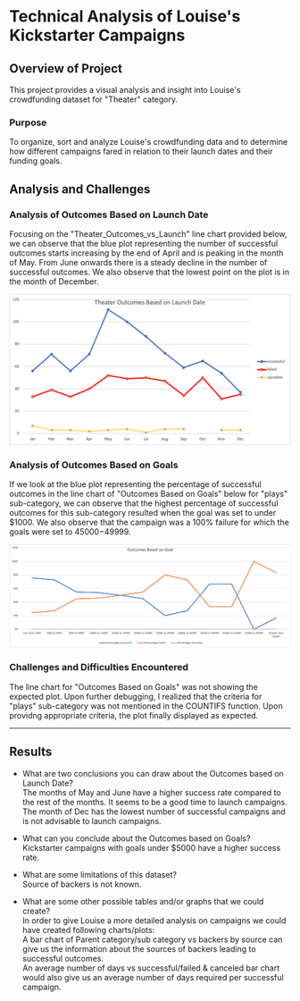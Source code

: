 # Technical Analysis of Louise's Kickstarter Campaigns

## Overview of Project
This project provides a visual analysis and insight into Louise's crowdfunding dataset for "Theater" category. 

### Purpose
To organize, sort and analyze Louise's crowdfunding data and to determine how different campaigns fared in relation to their launch dates and their funding goals.

## Analysis and Challenges

### Analysis of Outcomes Based on Launch Date
Focusing on the "Theater_Outcomes_vs_Launch" line chart provided below, we can observe that the blue plot representing the number of successful outcomes starts increasing by the end of April and is peaking in the month of May.  From June onwards there is a steady decline in the number of successful outcomes. We also observe that the lowest point on the plot is in the month of December.

![](resources/Theater_Outcomes_vs_Launch.png)

### Analysis of Outcomes Based on Goals
If we look at the blue plot representing the percentage of successful outcomes in the line chart of "Outcomes Based on Goals" below for "plays" sub-category, we can observe that the highest percentage of successful outcomes for this sub-category resulted when the goal was set to under $1000. We also observe that the campaign was a 100% failure for which the goals were set to $45000-$49999.

![](resources/Outcomes_vs_Goals.png)

### Challenges and Difficulties Encountered
The line chart for "Outcomes Based on Goals" was not showing the expected plot. Upon further debugging, I realized that the criteria for "plays" sub-category was not mentioned in the COUNTIFS function. Upon providng appropriate criteria, the plot finally displayed as expected.

---

## Results

- What are two conclusions you can draw about the Outcomes based on Launch Date?  
  The months of May and June have a higher success rate compared to the rest of the months. It seems to be a good time to launch campaigns.  
  The month of Dec has the lowest number of successful campaigns and is not advisable to launch campaigns.

- What can you conclude about the Outcomes based on Goals?  
  Kickstarter campaigns with goals under $5000 have a higher success rate.  

- What are some limitations of this dataset?  
  Source of backers is not known. 

- What are some other possible tables and/or graphs that we could create?  
  In order to give Louise a more detailed analysis on campaigns we could have created following charts/plots:  
   A bar chart of Parent category/sub category vs backers by source can give us the information about the sources of backers leading to successful outcomes.  
   An average number of days vs successful/failed & canceled bar chart would also give us an average number of days required per successful campaign.  